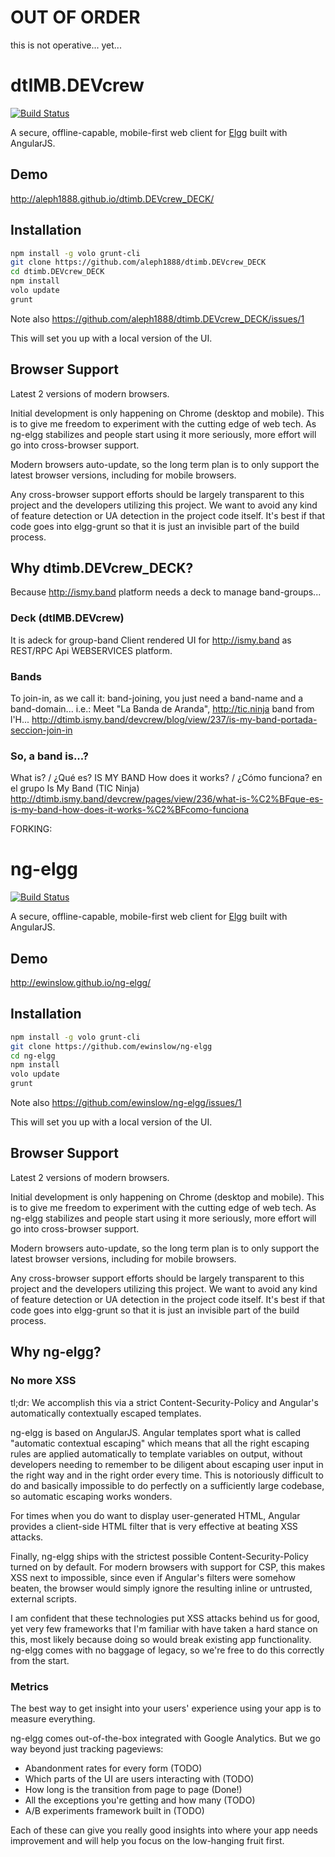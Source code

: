 OUT OF ORDER
=========
this is not operative... yet...

dtIMB.DEVcrew
=======

[![Build Status](https://travis-ci.org/aleph1888/ng-elgg.png?branch=master)](https://travis-ci.org/aleph1888/dtimb.DEVcrew_DECK)

A secure, offline-capable, mobile-first web client for [Elgg](http://elgg.org) built with AngularJS.

Demo
----

http://aleph1888.github.io/dtimb.DEVcrew_DECK/

Installation
------

```sh
npm install -g volo grunt-cli
git clone https://github.com/aleph1888/dtimb.DEVcrew_DECK
cd dtimb.DEVcrew_DECK
npm install
volo update
grunt
```

Note also https://github.com/aleph1888/dtimb.DEVcrew_DECK/issues/1

This will set you up with a local version of the UI.


Browser Support
-----
Latest 2 versions of modern browsers.

Initial development is only happening on Chrome (desktop and mobile).
This is to give me freedom to experiment with the cutting edge of web tech.
As ng-elgg stabilizes and people start using it more seriously,
more effort will go into cross-browser support.

Modern browsers auto-update, so the long term plan is to only support
the latest browser versions, including for mobile browsers.

Any cross-browser support efforts should be largely transparent to
this project and the developers utilizing this project. We want to
avoid any kind of feature detection or UA detection in the project code itself.
It's best if that code goes into elgg-grunt so that it is just an
invisible part of the build process.

Why dtimb.DEVcrew_DECK?
------
Because http://ismy.band platform needs a deck to manage band-groups...

### Deck (dtIMB.DEVcrew)
It is adeck for group-band Client rendered UI    for    http://ismy.band as REST/RPC Api WEBSERVICES platform.
    
### Bands
To join-in, as we call it: band-joining, you just need a band-name and a band-domain...
i.e.: Meet "La Banda de Aranda", http://tic.ninja band from l'H...
http://dtimb.ismy.band/devcrew/blog/view/237/is-my-band-portada-seccion-join-in

### So, a band is...?
What is? / ¿Qué es? IS MY BAND How does it works? / ¿Cómo funciona? en el grupo Is My Band (TIC Ninja) 
http://dtimb.ismy.band/devcrew/pages/view/236/what-is-%C2%BFque-es-is-my-band-how-does-it-works-%C2%BFcomo-funciona    




FORKING:

ng-elgg
=======

[![Build Status](https://travis-ci.org/ewinslow/ng-elgg.png?branch=master)](https://travis-ci.org/ewinslow/ng-elgg)

A secure, offline-capable, mobile-first web client for [Elgg](http://elgg.org) built with AngularJS.

Demo
----

http://ewinslow.github.io/ng-elgg/

Installation
------

```sh
npm install -g volo grunt-cli
git clone https://github.com/ewinslow/ng-elgg
cd ng-elgg
npm install
volo update
grunt
```

Note also https://github.com/ewinslow/ng-elgg/issues/1

This will set you up with a local version of the UI.


Browser Support
-----
Latest 2 versions of modern browsers.

Initial development is only happening on Chrome (desktop and mobile).
This is to give me freedom to experiment with the cutting edge of web tech.
As ng-elgg stabilizes and people start using it more seriously,
more effort will go into cross-browser support.

Modern browsers auto-update, so the long term plan is to only support
the latest browser versions, including for mobile browsers.

Any cross-browser support efforts should be largely transparent to
this project and the developers utilizing this project. We want to
avoid any kind of feature detection or UA detection in the project code itself.
It's best if that code goes into elgg-grunt so that it is just an
invisible part of the build process.


Why ng-elgg?
------

### No more XSS
tl;dr: We accomplish this via a strict Content-Security-Policy and Angular's
automatically contextually escaped templates.

ng-elgg is based on AngularJS. Angular templates sport what is called 
"automatic contextual escaping" which means that all the right escaping rules
are applied automatically to template variables on output, without developers
needing to remember to be diligent about escaping user input in the right way
and in the right order every time. This is notoriously difficult to do and
basically impossible to do perfectly on a sufficiently large codebase, so
automatic escaping works wonders.

For times when you do want to display user-generated HTML, Angular provides a
client-side HTML filter that is very effective at beating XSS attacks.

Finally, ng-elgg ships with the strictest possible Content-Security-Policy 
turned on by default. For modern browsers with support for CSP, this makes
XSS next to impossible, since even if Angular's filters were somehow beaten,
the browser would simply ignore the resulting inline or untrusted, external scripts.

I am confident that these technologies put XSS attacks behind us for good,
yet very few frameworks that I'm familiar with have taken a hard stance on this,
most likely because doing so would break existing app functionality. ng-elgg
comes with no baggage of legacy, so we're free to do this correctly from
the start.


### Metrics
The best way to get insight into your users' experience using your app is to
measure everything.

ng-elgg comes out-of-the-box integrated with Google Analytics. But we go way
beyond just tracking pageviews:

 * Abandonment rates for every form (TODO)
 * Which parts of the UI are users interacting with (TODO)
 * How long is the transition from page to page (Done!)
 * All the exceptions you're getting and how many (TODO)
 * A/B experiments framework built in (TODO)

Each of these can give you really good insights into where your app needs
improvement and will help you focus on the low-hanging fruit first.


